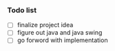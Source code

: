### Todo list

-[ ] finalize project idea
-[ ] figure out java and java swing
-[ ] go forword with implementation
